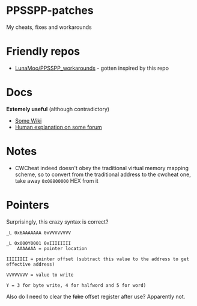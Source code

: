 # PPSSPP-patches
My cheats, fixes and workarounds

# Friendly repos
* [LunaMoo/PPSSPP_workarounds](https://github.com/LunaMoo/PPSSPP_workarounds/) - gotten inspired by this repo

# Docs

**Extemely useful** (although contradictory)

* [Some Wiki](https://datacrystal.romhacking.net/wiki/CwCheat)
* [Human explanation on some forum](https://gbatemp.net/threads/guide-how-to-create-gateway-cheat-codes.410926/)

# Notes
* CWCheat indeed doesn't obey the  traditional virtual memory mapping scheme, so to convert from the traditional address to the cwcheat one, take away ```0x08800000``` HEX from it

# Pointers

Surprisingly, this crazy syntax is correct?

```
_L 0x6AAAAAAA 0xVVVVVVVV

_L 0x000Y0001 0xIIIIIIII
	AAAAAAA = pointer location

IIIIIIII = pointer offset (subtract this value to the address to get effective address)

VVVVVVVV = value to write

Y = 3 for byte write, 4 for halfword and 5 for word) 
```

Also do I need to clear the ~~fake~~ offset register after use? Apparently not.  
